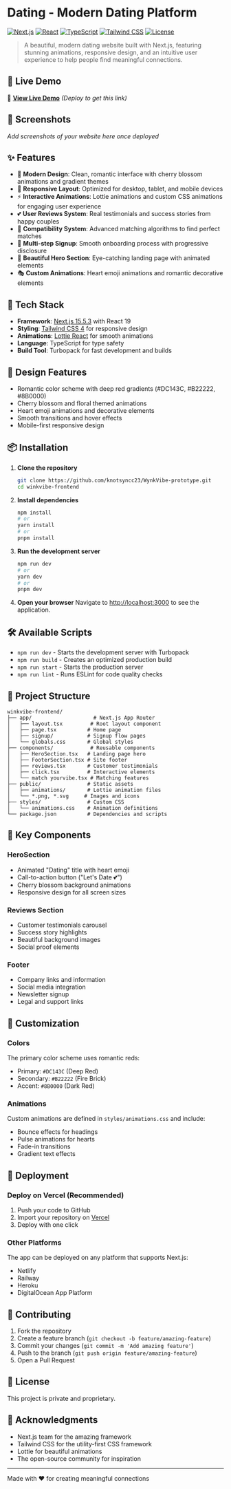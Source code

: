 # Dating - Modern Dating Platform

[![Next.js](https://img.shields.io/badge/Next.js-15.5.3-black?style=for-the-badge&logo=next.js)](https://nextjs.org/)
[![React](https://img.shields.io/badge/React-19.1.0-blue?style=for-the-badge&logo=react)](https://reactjs.org/)
[![TypeScript](https://img.shields.io/badge/TypeScript-5.0-blue?style=for-the-badge&logo=typescript)](https://www.typescriptlang.org/)
[![Tailwind CSS](https://img.shields.io/badge/Tailwind_CSS-4.0-38B2AC?style=for-the-badge&logo=tailwind-css)](https://tailwindcss.com/)
[![License](https://img.shields.io/badge/License-MIT-green?style=for-the-badge)](LICENSE)

> A beautiful, modern dating website built with Next.js, featuring stunning animations, responsive design, and an intuitive user experience to help people find meaningful connections.

## 🌟 Live Demo

🔗 **[View Live Demo](https://dating-website-ui.vercel.app)** *(Deploy to get this link)*

## 📸 Screenshots

*Add screenshots of your website here once deployed*

## ✨ Features

- 🎨 **Modern Design**: Clean, romantic interface with cherry blossom animations and gradient themes
- 📱 **Responsive Layout**: Optimized for desktop, tablet, and mobile devices
- ⚡ **Interactive Animations**: Lottie animations and custom CSS animations for engaging user experience
- 💕 **User Reviews System**: Real testimonials and success stories from happy couples
- 🧠 **Compatibility System**: Advanced matching algorithms to find perfect matches
- 📝 **Multi-step Signup**: Smooth onboarding process with progressive disclosure
- 🌸 **Beautiful Hero Section**: Eye-catching landing page with animated elements
- 🎭 **Custom Animations**: Heart emoji animations and romantic decorative elements

## 🚀 Tech Stack

- **Framework**: [Next.js 15.5.3](https://nextjs.org/) with React 19
- **Styling**: [Tailwind CSS 4](https://tailwindcss.com/) for responsive design
- **Animations**: [Lottie React](https://github.com/Gamote/lottie-react) for smooth animations
- **Language**: TypeScript for type safety
- **Build Tool**: Turbopack for fast development and builds

## 🎨 Design Features

- Romantic color scheme with deep red gradients (#DC143C, #B22222, #8B0000)
- Cherry blossom and floral themed animations
- Heart emoji animations and decorative elements
- Smooth transitions and hover effects
- Mobile-first responsive design

## 📦 Installation

1. **Clone the repository**
   ```bash
   git clone https://github.com/knotsyncc23/WynkVibe-prototype.git
   cd winkvibe-frontend
   ```

2. **Install dependencies**
   ```bash
   npm install
   # or
   yarn install
   # or
   pnpm install
   ```

3. **Run the development server**
   ```bash
   npm run dev
   # or
   yarn dev
   # or
   pnpm dev
   ```

4. **Open your browser**
   Navigate to [http://localhost:3000](http://localhost:3000) to see the application.

## 🛠️ Available Scripts

- `npm run dev` - Starts the development server with Turbopack
- `npm run build` - Creates an optimized production build
- `npm run start` - Starts the production server
- `npm run lint` - Runs ESLint for code quality checks

## 📁 Project Structure

```
winkvibe-frontend/
├── app/                    # Next.js App Router
│   ├── layout.tsx         # Root layout component
│   ├── page.tsx          # Home page
│   ├── signup/           # Signup flow pages
│   └── globals.css       # Global styles
├── components/            # Reusable components
│   ├── HeroSection.tsx   # Landing page hero
│   ├── FooterSection.tsx # Site footer
│   ├── reviews.tsx       # Customer testimonials
│   ├── click.tsx         # Interactive elements
│   └── match yourvibe.tsx # Matching features
├── public/               # Static assets
│   ├── animations/       # Lottie animation files
│   └── *.png, *.svg     # Images and icons
├── styles/               # Custom CSS
│   └── animations.css    # Animation definitions
└── package.json          # Dependencies and scripts
```

## 🎯 Key Components

### HeroSection
- Animated "Dating" title with heart emoji
- Call-to-action button ("Let's Date 💕")
- Cherry blossom background animations
- Responsive design for all screen sizes

### Reviews Section
- Customer testimonials carousel
- Success story highlights
- Beautiful background images
- Social proof elements

### Footer
- Company links and information
- Social media integration
- Newsletter signup
- Legal and support links

## 🎨 Customization

### Colors
The primary color scheme uses romantic reds:
- Primary: `#DC143C` (Deep Red)
- Secondary: `#B22222` (Fire Brick)
- Accent: `#8B0000` (Dark Red)

### Animations
Custom animations are defined in `styles/animations.css` and include:
- Bounce effects for headings
- Pulse animations for hearts
- Fade-in transitions
- Gradient text effects

## 🚀 Deployment

### Deploy on Vercel (Recommended)
1. Push your code to GitHub
2. Import your repository on [Vercel](https://vercel.com)
3. Deploy with one click

### Other Platforms
The app can be deployed on any platform that supports Next.js:
- Netlify
- Railway
- Heroku
- DigitalOcean App Platform

## 🤝 Contributing

1. Fork the repository
2. Create a feature branch (`git checkout -b feature/amazing-feature`)
3. Commit your changes (`git commit -m 'Add amazing feature'`)
4. Push to the branch (`git push origin feature/amazing-feature`)
5. Open a Pull Request

## 📄 License

This project is private and proprietary.

## 💖 Acknowledgments

- Next.js team for the amazing framework
- Tailwind CSS for the utility-first CSS framework
- Lottie for beautiful animations
- The open-source community for inspiration

---

Made with ❤️ for creating meaningful connections
